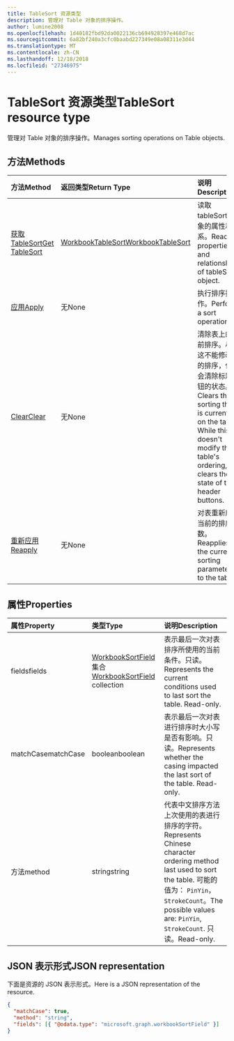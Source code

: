 ```yaml
---
title: TableSort 资源类型
description: 管理对 Table 对象的排序操作。
author: lumine2008
ms.openlocfilehash: 1d40182fbd92da0022136cb694928397e468d7ac
ms.sourcegitcommit: 6a82bf240a3cfc0baabd227349e08a08311e3d44
ms.translationtype: MT
ms.contentlocale: zh-CN
ms.lasthandoff: 12/18/2018
ms.locfileid: "27346975"
---
```

# <a name="tablesort-resource-type"></a><span data-ttu-id="0fc54-103">TableSort 资源类型</span><span class="sxs-lookup"><span data-stu-id="0fc54-103">TableSort resource type</span></span>

<span data-ttu-id="0fc54-104">管理对 Table 对象的排序操作。</span><span class="sxs-lookup"><span data-stu-id="0fc54-104">Manages sorting operations on Table objects.</span></span>


## <a name="methods"></a><span data-ttu-id="0fc54-105">方法</span><span class="sxs-lookup"><span data-stu-id="0fc54-105">Methods</span></span>

| <span data-ttu-id="0fc54-106">方法</span><span class="sxs-lookup"><span data-stu-id="0fc54-106">Method</span></span>           | <span data-ttu-id="0fc54-107">返回类型</span><span class="sxs-lookup"><span data-stu-id="0fc54-107">Return Type</span></span>    |<span data-ttu-id="0fc54-108">说明</span><span class="sxs-lookup"><span data-stu-id="0fc54-108">Description</span></span>|
|:---------------|:--------|:----------|
|[<span data-ttu-id="0fc54-109">获取 TableSort</span><span class="sxs-lookup"><span data-stu-id="0fc54-109">Get TableSort</span></span>](../api/tablesort-get.md) | [<span data-ttu-id="0fc54-110">WorkbookTableSort</span><span class="sxs-lookup"><span data-stu-id="0fc54-110">WorkbookTableSort</span></span>](tablesort.md) |<span data-ttu-id="0fc54-111">读取 tableSort 对象的属性和关系。</span><span class="sxs-lookup"><span data-stu-id="0fc54-111">Read properties and relationships of tableSort object.</span></span>|
|[<span data-ttu-id="0fc54-112">应用</span><span class="sxs-lookup"><span data-stu-id="0fc54-112">Apply</span></span>](../api/tablesort-apply.md)|<span data-ttu-id="0fc54-113">无</span><span class="sxs-lookup"><span data-stu-id="0fc54-113">None</span></span>|<span data-ttu-id="0fc54-114">执行排序操作。</span><span class="sxs-lookup"><span data-stu-id="0fc54-114">Perform a sort operation.</span></span>|
|[<span data-ttu-id="0fc54-115">Clear</span><span class="sxs-lookup"><span data-stu-id="0fc54-115">Clear</span></span>](../api/tablesort-clear.md)|<span data-ttu-id="0fc54-116">无</span><span class="sxs-lookup"><span data-stu-id="0fc54-116">None</span></span>|<span data-ttu-id="0fc54-p101">清除表上的当前排序。尽管这不能修改表的排序，但它会清除标题按钮的状态。</span><span class="sxs-lookup"><span data-stu-id="0fc54-p101">Clears the sorting that is currently on the table. While this doesn't modify the table's ordering, it clears the state of the header buttons.</span></span>|
|[<span data-ttu-id="0fc54-119">重新应用</span><span class="sxs-lookup"><span data-stu-id="0fc54-119">Reapply</span></span>](../api/tablesort-reapply.md)|<span data-ttu-id="0fc54-120">无</span><span class="sxs-lookup"><span data-stu-id="0fc54-120">None</span></span>|<span data-ttu-id="0fc54-121">对表重新应用当前的排序参数。</span><span class="sxs-lookup"><span data-stu-id="0fc54-121">Reapplies the current sorting parameters to the table.</span></span>|

## <a name="properties"></a><span data-ttu-id="0fc54-122">属性</span><span class="sxs-lookup"><span data-stu-id="0fc54-122">Properties</span></span>
| <span data-ttu-id="0fc54-123">属性</span><span class="sxs-lookup"><span data-stu-id="0fc54-123">Property</span></span>     | <span data-ttu-id="0fc54-124">类型</span><span class="sxs-lookup"><span data-stu-id="0fc54-124">Type</span></span>   |<span data-ttu-id="0fc54-125">说明</span><span class="sxs-lookup"><span data-stu-id="0fc54-125">Description</span></span>|
|:---------------|:--------|:----------|
|<span data-ttu-id="0fc54-126">fields</span><span class="sxs-lookup"><span data-stu-id="0fc54-126">fields</span></span>|<span data-ttu-id="0fc54-127">[WorkbookSortField](sortfield.md)集合</span><span class="sxs-lookup"><span data-stu-id="0fc54-127">[WorkbookSortField](sortfield.md) collection</span></span>|<span data-ttu-id="0fc54-p102">表示最后一次对表排序所使用的当前条件。只读。</span><span class="sxs-lookup"><span data-stu-id="0fc54-p102">Represents the current conditions used to last sort the table. Read-only.</span></span>|
|<span data-ttu-id="0fc54-130">matchCase</span><span class="sxs-lookup"><span data-stu-id="0fc54-130">matchCase</span></span>|<span data-ttu-id="0fc54-131">boolean</span><span class="sxs-lookup"><span data-stu-id="0fc54-131">boolean</span></span>|<span data-ttu-id="0fc54-p103">表示最后一次对表进行排序时大小写是否有影响。只读。</span><span class="sxs-lookup"><span data-stu-id="0fc54-p103">Represents whether the casing impacted the last sort of the table. Read-only.</span></span>|
|<span data-ttu-id="0fc54-134">方法</span><span class="sxs-lookup"><span data-stu-id="0fc54-134">method</span></span>|<span data-ttu-id="0fc54-135">string</span><span class="sxs-lookup"><span data-stu-id="0fc54-135">string</span></span>|<span data-ttu-id="0fc54-136">代表中文排序方法上次使用的表进行排序的字符。</span><span class="sxs-lookup"><span data-stu-id="0fc54-136">Represents Chinese character ordering method last used to sort the table.</span></span> <span data-ttu-id="0fc54-137">可能的值为： `PinYin`， `StrokeCount`。</span><span class="sxs-lookup"><span data-stu-id="0fc54-137">The possible values are: `PinYin`, `StrokeCount`.</span></span> <span data-ttu-id="0fc54-138">只读。</span><span class="sxs-lookup"><span data-stu-id="0fc54-138">Read-only.</span></span>|

## <a name="json-representation"></a><span data-ttu-id="0fc54-139">JSON 表示形式</span><span class="sxs-lookup"><span data-stu-id="0fc54-139">JSON representation</span></span>

<span data-ttu-id="0fc54-140">下面是资源的 JSON 表示形式。</span><span class="sxs-lookup"><span data-stu-id="0fc54-140">Here is a JSON representation of the resource.</span></span>

<!-- {
  "blockType": "resource",
  "optionalProperties": [

  ],
  "baseType": "microsoft.graph.entity",
  "@odata.type": "microsoft.graph.workbookTableSort"
}-->

```json
{
  "matchCase": true,
  "method": "string",
  "fields": [{ "@odata.type": "microsoft.graph.workbookSortField" }]
}

```

<!-- uuid: 8fcb5dbc-d5aa-4681-8e31-b001d5168d79
2015-10-25 14:57:30 UTC -->
<!-- {
  "type": "#page.annotation",
  "description": "TableSort resource",
  "keywords": "",
  "section": "documentation",
  "tocPath": ""
}-->